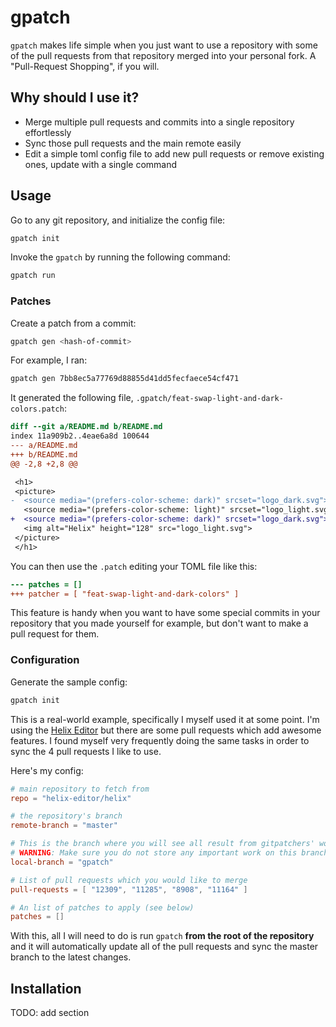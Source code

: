 # gpatch

`gpatch` makes life simple when you just want to use a repository with some of the pull requests from that repository merged into your personal fork. A "Pull-Request Shopping", if you will.

## Why should I use it?

- Merge multiple pull requests and commits into a single repository effortlessly
- Sync those pull requests and the main remote easily
- Edit a simple toml config file to add new pull requests or remove existing ones, update with a single command

## Usage

Go to any git repository, and initialize the config file:

```sh
gpatch init
```

Invoke the `gpatch` by running the following command:

<!-- TODO: make it run from anywhere within repository -->

```sh
gpatch run
```

### Patches

Create a patch from a commit:

```sh
gpatch gen <hash-of-commit>
```

For example, I ran:

```sh
gpatch gen 7bb8ec5a77769d88855d41dd5fecfaece54cf471
```

It generated the following file, `.gpatch/feat-swap-light-and-dark-colors.patch`:

```patch
diff --git a/README.md b/README.md
index 11a909b2..4eae6a8d 100644
--- a/README.md
+++ b/README.md
@@ -2,8 +2,8 @@

 <h1>
 <picture>
-  <source media="(prefers-color-scheme: dark)" srcset="logo_dark.svg">
   <source media="(prefers-color-scheme: light)" srcset="logo_light.svg">
+  <source media="(prefers-color-scheme: dark)" srcset="logo_dark.svg">
   <img alt="Helix" height="128" src="logo_light.svg">
 </picture>
 </h1>
```

You can then use the `.patch` editing your TOML file like this:

```diff
--- patches = []
+++ patcher = [ "feat-swap-light-and-dark-colors" ]
```

This feature is handy when you want to have some special commits in your repository that you made yourself for example, but don't want to make a pull request for them.

### Configuration

Generate the sample config:

```sh
gpatch init
```

This is a real-world example, specifically I myself used it at some point. I'm using the [Helix Editor](https://github.com/helix-editor/helix) but there are some pull requests which add awesome features. I found myself very frequently doing the same tasks in order to sync the 4 pull requests I like to use.

Here's my config:

```toml
# main repository to fetch from
repo = "helix-editor/helix"

# the repository's branch
remote-branch = "master"

# This is the branch where you will see all result from gitpatchers' work. Set it to any branch you want.
# WARNING: Make sure you do not store any important work on this branch. It will be erased.
local-branch = "gpatch"

# List of pull requests which you would like to merge
pull-requests = [ "12309", "11285", "8908", "11164" ]

# An list of patches to apply (see below)
patches = []
```

With this, all I will need to do is run `gpatch` **from the root of the repository** and it will automatically update all of the pull requests and sync the master branch to the latest changes.

## Installation

TODO: add section
